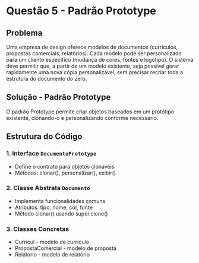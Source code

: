 # Questão 5 - Padrão Prototype

## Problema
Uma empresa de design oferece modelos de documentos (currículos, propostas comerciais, relatórios). Cada modelo pode ser personalizado para um cliente específico (mudança de cores, fontes e logotipo). O sistema deve permitir que, a partir de um modelo existente, seja possível gerar rapidamente uma nova cópia personalizável, sem precisar recriar toda a estrutura do documento do zero.

## Solução - Padrão Prototype
O padrão Prototype permite criar objetos baseados em um protótipo existente, clonando-o e personalizando conforme necessário.

## Estrutura do Código

### 1. Interface `DocumentoPrototype`
- Define o contrato para objetos clonáveis
- Métodos: clonar(), personalizar(), exibir()

### 2. Classe Abstrata `Documento`
- Implementa funcionalidades comuns
- Atributos: tipo, nome, cor, fonte
- Método clonar() usando super.clone()

### 3. Classes Concretas
- Curricul - modelo de currículo
- PropostaComercial - modelo de proposta
- Relatorio - modelo de relatório

